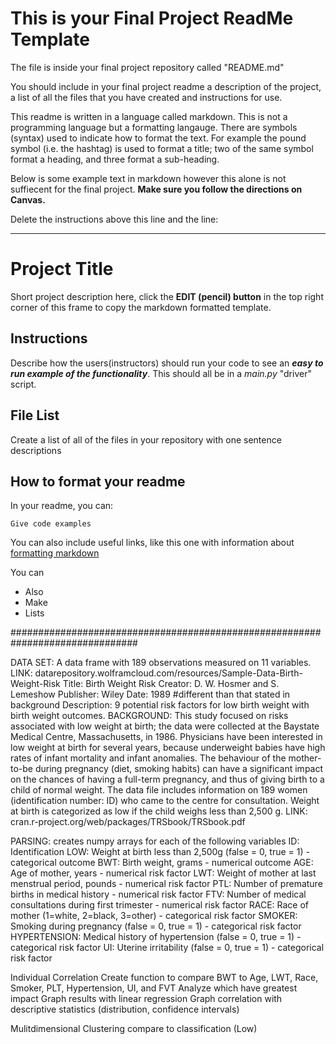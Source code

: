# This is your Final Project ReadMe Template

The file is inside your final project repository called "README.md"

You should include in your final project readme a description of the project, a list of all the files that you have created and instructions for use.

This readme is written in a language called markdown. This is not a programming language but a formatting langauge. There are symbols (syntax) used to indicate how to format the text. For example the pound symbol (i.e. the hashtag) is used to format a title; two of the same symbol format a heading, and three format a sub-heading.

Below is some example text in markdown however this alone is not suffiecent for the final project. **Make sure you follow the directions on Canvas.**

Delete the instructions above this line and the line:

---------------------------------------------

# Project Title

Short project description here, click the **EDIT (pencil) button** in the top right corner of this frame to copy the markdown formatted template.

## Instructions

Describe how the users(instructors) should run your code to see an ***easy to run example of the functionality***. This should all be in a *main.py* "driver" script.

## File List

Create a list of all of the files in your repository with one sentence descriptions 

## How to format your readme

In your readme, you can:
```
Give code examples
```

You can also include useful links, like this one with information about [formatting markdown](https://help.github.com/en/articles/basic-writing-and-formatting-syntax)

You can 
- Also
- Make
- Lists

###############################################################################


DATA SET: A data frame with 189 observations measured on 11 variables.
    LINK: datarepository.wolframcloud.com/resources/Sample-Data-Birth-Weight-Risk
    Title: Birth Weight Risk
    Creator: D. W. Hosmer and S. Lemeshow
    Publisher: Wiley
    Date: 1989 #different than that stated in background
    Description: 9 potential risk factors for low birth weight with birth 
    weight outcomes.
BACKGROUND: This study focused on risks associated with low weight at birth; 
    the data were collected at the Baystate Medical Centre, Massachusetts, in 
    1986. Physicians have been interested in low weight at birth for several 
    years, because underweight babies have high rates of infant mortality and 
    infant anomalies. The behaviour of the mother-to-be during pregnancy (diet,
    smoking habits) can have a significant impact on the chances of having a 
    full-term pregnancy, and thus of giving birth to a child of normal weight. 
    The data file includes information on 189 women (identification number: ID) 
    who came to the centre for consultation. Weight at birth is categorized as 
    low if the child weighs less than 2,500 g.
    LINK: cran.r-project.org/web/packages/TRSbook/TRSbook.pdf 
    
    

PARSING: creates numpy arrays for each of the following variables
    ID: Identification
    LOW: Weight at birth less than 2,500g (false = 0, true = 1) - categorical outcome
    BWT: Birth weight, grams - numerical outcome
    AGE: Age of mother, years - numerical risk factor
    LWT: Weight of mother at last menstrual period, pounds - numerical risk factor
    PTL: Number of premature births in medical history - numerical risk factor
    FTV: Number of medical consultations during first trimester - numerical risk factor
    RACE: Race of mother (1=white, 2=black, 3=other) - categorical risk factor
    SMOKER: Smoking during pregnancy (false = 0, true = 1) - categorical risk factor
    HYPERTENSION: Medical history of hypertension (false = 0, true = 1) - categorical risk factor
    UI: Uterine irritability (false = 0, true = 1) - categorical risk factor

    
    
Individual Correlation
    Create function to compare BWT 
        to Age, LWT, Race, Smoker, PLT, Hypertension, UI, and FVT
    Analyze which have greatest impact
    Graph results with linear regression
    Graph correlation with descriptive statistics 
        (distribution, confidence intervals)

Mulitdimensional Clustering
    compare to classification (Low)
